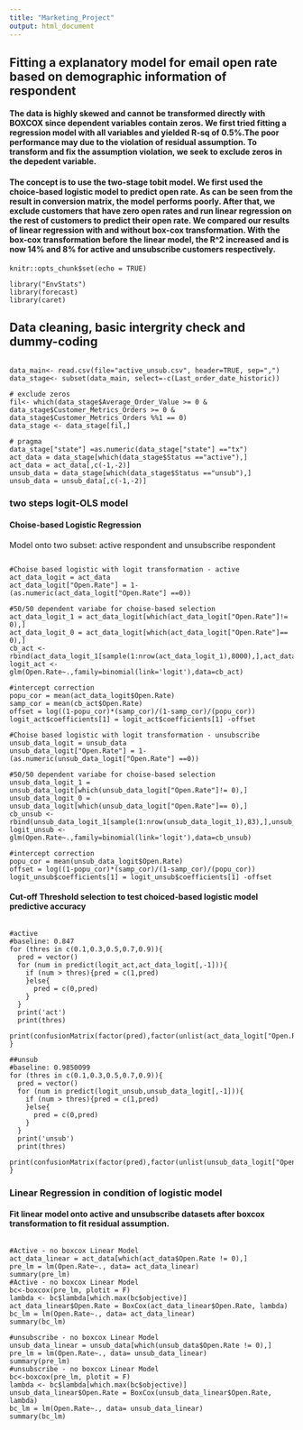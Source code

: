 ```yaml
---
title: "Marketing_Project"
output: html_document
---
```


## Fitting a explanatory model for email open rate based on demographic information of respondent


#### The data is highly skewed and cannot be transformed directly with BOXCOX since dependent variables contain zeros. We first tried fitting a regression model with all variables and yielded R-sq of 0.5%.The poor performance may due to the violation of residual assumption. To transform and fix the assumption violation, we seek to exclude zeros in the depedent variable.<br> 

#### The concept is to use the two-stage tobit model. We first used the choice-based logistic model to predict open rate. As can be seen from the result in conversion matrix, the model performs poorly. After that, we exclude customers that have zero open rates and run linear regression on the rest of customers to predict their open rate. We compared our results of linear regression with and without box-cox transformation. With the box-cox transformation before the linear model, the R^2 increased and is now 14% and 8% for active and unsubscribe customers respectively. <br>


```{r setup, include=FALSE}
knitr::opts_chunk$set(echo = TRUE)
```

```{r, message = FALSE, warning = FALSE}
library("EnvStats")
library(forecast)
library(caret)
```

## Data cleaning, basic intergrity check and dummy-coding

```{r, warning = FALSE}

data_main<- read.csv(file="active_unsub.csv", header=TRUE, sep=",")
data_stage<- subset(data_main, select=-c(Last_order_date_historic))

# exclude zeros 
fil<- which(data_stage$Average_Order_Value >= 0 & data_stage$Customer_Metrics_Orders >= 0 & data_stage$Customer_Metrics_Orders %%1 == 0)
data_stage <- data_stage[fil,]

# pragma
data_stage["state"] =as.numeric(data_stage["state"] =="tx") 
act_data = data_stage[which(data_stage$Status =="active"),]
act_data = act_data[,c(-1,-2)]
unsub_data = data_stage[which(data_stage$Status =="unsub"),]
unsub_data = unsub_data[,c(-1,-2)]

```

### two steps logit-OLS model<p>

#### Choise-based Logistic Regression<br>
Model onto two subset: active respondent and unsubscribe respondent

```{r,  warning = FALSE}

#Choise based logistic with logit transformation - active
act_data_logit = act_data
act_data_logit["Open.Rate"] = 1-(as.numeric(act_data_logit["Open.Rate"] ==0))

#50/50 dependent variabe for choise-based selection
act_data_logit_1 = act_data_logit[which(act_data_logit["Open.Rate"]!= 0),]
act_data_logit_0 = act_data_logit[which(act_data_logit["Open.Rate"]== 0),]
cb_act <- rbind(act_data_logit_1[sample(1:nrow(act_data_logit_1),8000),],act_data_logit_0[sample(1:nrow(act_data_logit_0),8000),])
logit_act <- glm(Open.Rate~.,family=binomial(link='logit'),data=cb_act)

#intercept correction
popu_cor = mean(act_data_logit$Open.Rate)
samp_cor = mean(cb_act$Open.Rate)
offset = log((1-popu_cor)*(samp_cor)/(1-samp_cor)/(popu_cor))
logit_act$coefficients[1] = logit_act$coefficients[1] -offset

#Choise based logistic with logit transformation - unsubscribe
unsub_data_logit = unsub_data
unsub_data_logit["Open.Rate"] = 1-(as.numeric(unsub_data_logit["Open.Rate"] ==0))

#50/50 dependent variabe for choise-based selection
unsub_data_logit_1 = unsub_data_logit[which(unsub_data_logit["Open.Rate"]!= 0),]
unsub_data_logit_0 = unsub_data_logit[which(unsub_data_logit["Open.Rate"]== 0),]
cb_unsub <- rbind(unsub_data_logit_1[sample(1:nrow(unsub_data_logit_1),83),],unsub_data_logit_0[sample(1:nrow(unsub_data_logit_0),83),])
logit_unsub <- glm(Open.Rate~.,family=binomial(link='logit'),data=cb_unsub)

#intercept correction
popu_cor = mean(unsub_data_logit$Open.Rate)
offset = log((1-popu_cor)*(samp_cor)/(1-samp_cor)/(popu_cor))
logit_unsub$coefficients[1] = logit_unsub$coefficients[1] -offset

```

#### Cut-off Threshold selection to test choiced-based logistic model predictive accuracy
```{r, warning = FALSE}

#active
#baseline: 0.847
for (thres in c(0.1,0.3,0.5,0.7,0.9)){
  pred = vector()
  for (num in predict(logit_act,act_data_logit[,-1])){
    if (num > thres){pred = c(1,pred)
    }else{
      pred = c(0,pred)
    }
  }
  print('act')
  print(thres)
  print(confusionMatrix(factor(pred),factor(unlist(act_data_logit["Open.Rate"]))))
}

##unsub
#baseline: 0.9850099
for (thres in c(0.1,0.3,0.5,0.7,0.9)){
  pred = vector()
  for (num in predict(logit_unsub,unsub_data_logit[,-1])){
    if (num > thres){pred = c(1,pred)
    }else{
      pred = c(0,pred)
    }
  }
  print('unsub')
  print(thres)
  print(confusionMatrix(factor(pred),factor(unlist(unsub_data_logit["Open.Rate"]))))
}

```

### Linear Regression in condition of logistic model<br>
#### Fit linear model onto active and unsubscribe datasets after boxcox transformation to fit residual assumption. 
```{r,warning = FALSE}

#Active - no boxcox Linear Model
act_data_linear = act_data[which(act_data$Open.Rate != 0),]
pre_lm = lm(Open.Rate~., data= act_data_linear)
summary(pre_lm)
#Active - no boxcox Linear Model
bc<-boxcox(pre_lm, plotit = F)
lambda <- bc$lambda[which.max(bc$objective)]
act_data_linear$Open.Rate = BoxCox(act_data_linear$Open.Rate, lambda)
bc_lm = lm(Open.Rate~., data= act_data_linear)
summary(bc_lm)

#unsubscribe - no boxcox Linear Model
unsub_data_linear = unsub_data[which(unsub_data$Open.Rate != 0),]
pre_lm = lm(Open.Rate~., data= unsub_data_linear)
summary(pre_lm)
#unsubscribe - no boxcox Linear Model
bc<-boxcox(pre_lm, plotit = F)
lambda <- bc$lambda[which.max(bc$objective)]
unsub_data_linear$Open.Rate = BoxCox(unsub_data_linear$Open.Rate, lambda)
bc_lm = lm(Open.Rate~., data= unsub_data_linear)
summary(bc_lm)

```


